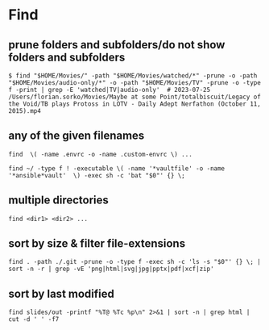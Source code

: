 # Find

## prune folders and subfolders/do not show folders and subfolders

```text
$ find "$HOME/Movies/" -path "$HOME/Movies/watched/*" -prune -o -path "$HOME/Movies/audio-only/*" -o -path "$HOME/Movies/TV" -prune -o -type f -print | grep -E 'watched|TV|audio-only'  # 2023-07-25
/Users/florian.sorko/Movies/Maybe at some Point/totalbiscuit/Legacy of the Void/TB plays Protoss in LOTV - Daily Adept Nerfathon (October 11, 2015).mp4
```

## any of the given filenames

```text
find  \( -name .envrc -o -name .custom-envrc \) ...

find ~/ -type f ! -executable \( -name '*vaultfile' -o -name '*ansible*vault'  \) -exec sh -c 'bat "$0"' {} \;
```

## multiple directories

```text
find <dir1> <dir2> ...
```

## sort by size & filter file-extensions

```text
find . -path ./.git -prune -o -type f -exec sh -c 'ls -s "$0"' {} \; | sort -n -r | grep -vE 'png|html|svg|jpg|pptx|pdf|xcf|zip'
```

## sort by last modified

```text
find slides/out -printf "%T@ %Tc %p\n" 2>&1 | sort -n | grep html | cut -d ' ' -f7
```
